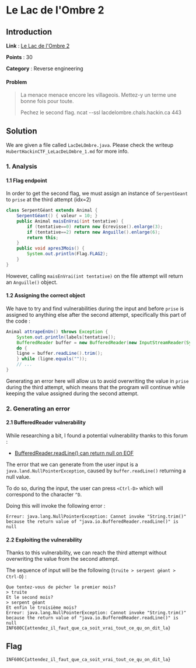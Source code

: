 # Le Lac de l'Ombre 2 

## Introduction

**Link** : [Le Lac de l'Ombre 2](https://ctf.hackin.ca/challenges#Le%20Lac%20de%20l'Ombre%202%20%F0%9F%90%89-220)

**Points** : 30

**Category** : Reverse engineering

#### Problem

>La menace menace encore les villageois. Mettez-y un terme une bonne fois pour toute.
>
> Pechez le second flag.
> ncat --ssl lacdelombre.chals.hackin.ca 443 

## Solution

We are given a file called `LacDeLOmbre.java`. Please check the writeup `HubertHackinCTF_LeLacDeLOmbre_1.md` for more info.

### 1. Analysis

#### 1.1 Flag endpoint

In order to get the second flag, we must assign an instance of `SerpentGeant` to `prise` at the third attempt (idx=2)

```java
class SerpentGéant extends Animal {
	SerpentGéant() { valeur = 10; }
	public Animal maisEnVrai(int tentative) {
		if (tentative==0) return new Écrevisse().enlarge(3);
		if (tentative==2) return new Anguille().enlarge(6);
		return this;
	}
	public void apres3Mois() {
		System.out.println(Flag.FLAG2);
	}
}
```

However, calling `maisEnVrai(int tentative)` on the file attempt will return an `Anguille()` object.

#### 1.2 Assigning the correct object

We have to try and find vulnerabilities during the input and before `prise` is assigned to anything else after the second attempt, specifically this part of the code :

```java
Animal attrapeEnUn() throws Exception {
    System.out.println(labels[tentative]);
    BufferedReader buffer = new BufferedReader(new InputStreamReader(System.in));
    do {
    ligne = buffer.readLine().trim();
    } while (ligne.equals(""));
    // ...
}
```

Generating an error here will allow us to avoid overwriting the value in `prise` during the third attempt, which means that the program will continue while keeping the value assigned during the second attempt.


### 2. Generating an error

#### 2.1 BufferedReader vulnerability

While researching a bit, I found a potential vulnerability thanks to this forum :

- [BufferedReader.readLine() can return null on EOF](https://teamtreehouse.com/community/bufferedreaderreadline-can-return-null-on-eof)

The error that we can generate from the user input is a `java.land.NullPointerException`, caused by `buffer.readLine()` returning a null value. 

To do so, during the input, the user can press `<Ctrl-D>` which will correspond to the character `^D`. 

Doing this will invoke the following error :

```
Erreur: java.lang.NullPointerException: Cannot invoke "String.trim()" because the return value of "java.io.BufferedReader.readLine()" is null
```

#### 2.2 Exploiting the vulnerability

Thanks to this vulnerability, we can reach the third attempt without overwriting the value from the second attempt. 

The sequence of input will be the following (`truite > serpent géant > Ctrl-D`) :

```
Que tentez-vous de pécher le premier mois?
> truite
Et le second mois?
> serpent géant
Et enfin le troisième mois?
Erreur: java.lang.NullPointerException: Cannot invoke "String.trim()" because the return value of "java.io.BufferedReader.readLine()" is null
INF600C{attendez_il_faut_que_ca_soit_vrai_tout_ce_qu_on_dit_la}

```

## Flag

```
INF600C{attendez_il_faut_que_ca_soit_vrai_tout_ce_qu_on_dit_la}
```
